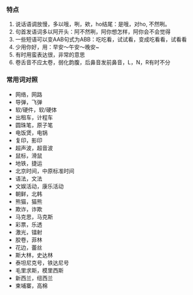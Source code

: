 ### 特点

1. 说话语调放慢，多以哦，咧，欸，ho结尾：是哦，对ho, 不然咧。
2. 句首发语词多以阿开头：阿不然咧，阿你想怎样，阿你会不会觉得
3. 一些短语可以变AAB句式为ABB：吃吃看，试试看，变成吃看看，试看看
4. 少用你好，用：早安～午安～晚安~
5. 有时用蛮表达很，非常的意思
6. 卷舌音不应太卷，弱化韵腹，后鼻音发前鼻音，L，N，R有时不分 

### 常用词对照

- 网络，网路
- 导弹，飞弹
- 软/硬件，软/硬体
- 出租车，计程车
- 圆珠笔，原子笔
- 电饭煲，电锅
- 复印，影印
- 超声波，超音波
- 鼠标，滑鼠
- 地铁，捷运
- 北京时间，中原标准时间
- 语法，文法
- 文娱活动，康乐活动
- 朝鲜，北韩
- 熊猫，猫熊
- 欺诈，诈欺
- 马克思，马克斯
- 彩票，乐透
- 激光，镭射
- 胶卷，菲林
- 花边，蕾丝
- 斯大林，史达林
- 泰坦尼克号，铁达尼号
- 毛里求斯，模里西斯
- 新西兰，纽西兰
- 柬埔寨，高棉
